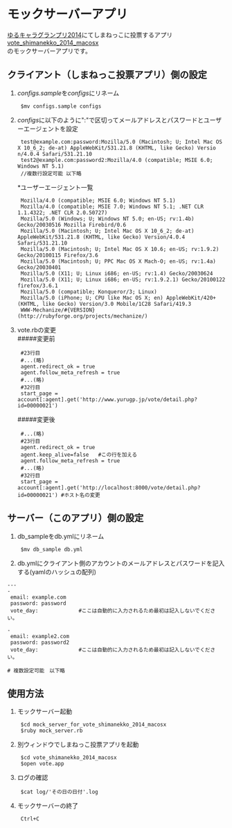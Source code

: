 # モックサーバーアプリ
[ゆるキャラグランプリ2014](http://www.yurugp.jp/)にてしまねっこに投票するアプリ[vote_shimanekko_2014_macosx](https://github.com/hasumon/vote_shimanekko_2014_macosx)  
のモックサーバーアプリです。

## クライアント（しまねっこ投票アプリ）側の設定

1. *configs.sample*を*configs*にリネーム  

        $mv configs.sample configs

2. *configs*に以下のように":"で区切ってメールアドレスとパスワードとユーザーエージェントを設定  

        test@example.com:password:Mozilla/5.0 (Macintosh; U; Intel Mac OS X 10_6_2; de-at) AppleWebKit/531.21.8 (KHTML, like Gecko) Versio    n/4.0.4 Safari/531.21.10
        test2@example.com:password2:Mozilla/4.0 (compatible; MSIE 6.0; Windows NT 5.1)
        //複数行設定可能 以下略

     *ユーザーエージェント一覧

        Mozilla/4.0 (compatible; MSIE 6.0; Windows NT 5.1)
        Mozilla/4.0 (compatible; MSIE 7.0; Windows NT 5.1; .NET CLR 1.1.4322; .NET CLR 2.0.50727)
        Mozilla/5.0 (Windows; U; Windows NT 5.0; en-US; rv:1.4b) Gecko/20030516 Mozilla Firebird/0.6
        Mozilla/5.0 (Macintosh; U; Intel Mac OS X 10_6_2; de-at) AppleWebKit/531.21.8 (KHTML, like Gecko) Version/4.0.4 Safari/531.21.10
        Mozilla/5.0 (Macintosh; U; Intel Mac OS X 10.6; en-US; rv:1.9.2) Gecko/20100115 Firefox/3.6
        Mozilla/5.0 (Macintosh; U; PPC Mac OS X Mach-O; en-US; rv:1.4a) Gecko/20030401
        Mozilla/5.0 (X11; U; Linux i686; en-US; rv:1.4) Gecko/20030624
        Mozilla/5.0 (X11; U; Linux i686; en-US; rv:1.9.2.1) Gecko/20100122 firefox/3.6.1
        Mozilla/5.0 (compatible; Konqueror/3; Linux)
        Mozilla/5.0 (iPhone; U; CPU like Mac OS X; en) AppleWebKit/420+ (KHTML, like Gecko) Version/3.0 Mobile/1C28 Safari/419.3
        WWW-Mechanize/#{VERSION} (http://rubyforge.org/projects/mechanize/)

3. vote.rbの変更  
   #####変更前

        #23行目
        #...(略)
        agent.redirect_ok = true
        agent.follow_meta_refresh = true
        #...(略)
        #32行目
        start_page = account[:agent].get('http://www.yurugp.jp/vote/detail.php?id=00000021')
    #####変更後

        #...(略)
        #23行目
        agent.redirect_ok = true
        agent.keep_alive=false   #この行を加える
        agent.follow_meta_refresh = true
        #...(略)
        #32行目
        start_page = account[:agent].get('http://localhost:8000/vote/detail.php?id=00000021') #ホスト名の変更


## サーバー（このアプリ）側の設定
1. db_sampleをdb.ymlにリネーム

        $mv db_sample db.yml
        
2. db.ymlにクライアント側のアカウントのメールアドレスとパスワードを記入する(yamlのハッシュの配列)  

```
---
-
 email: example.com
 password: password
 vote_day:             #ここは自動的に入力されるため最初は記入しないでください。
                          
-
 email: example2.com
 password: password2
 vote_day:             #ここは自動的に入力されるため最初は記入しないでください。

# 複数設定可能　以下略
```

## 使用方法

1. モックサーバー起動

        $cd mock_server_for_vote_shimanekko_2014_macosx
        $ruby mock_server.rb

2. 別ウィンドウでしまねっこ投票アプリを起動

        $cd vote_shimanekko_2014_macosx
        $open vote.app

3. ログの確認
        
        $cat log/'その日の日付'.log

4. モックサーバーの終了

        Ctrl+C















